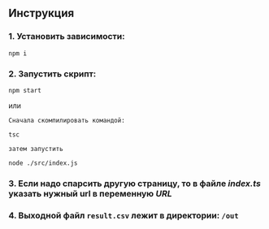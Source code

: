 ## Инструкция

### 1. Установить зависимости:
`npm i`

### 2. Запустить скрипт:

    npm start

или

    Сначала скомпилировать командой: 
`tsc`

    затем запустить 
`node ./src/index.js`

### 3. Если надо спарсить другую страницу, то в файле *index.ts* указать нужный url в переменную *URL*

### 4. Выходной файл `result.csv` лежит в директории: `/out`
    

